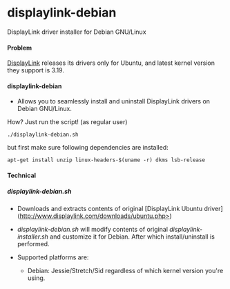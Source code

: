 # displaylink-debian
DisplayLink driver installer for Debian GNU/Linux

#### Problem
[DisplayLink](http://www.displaylink.com/) releases its drivers only for Ubuntu, and latest kernel version they support is 3.19. 


#### displaylink-debian

* Allows you to seamlessly install and uninstall DisplayLink drivers on Debian GNU/Linux.


How? Just run the script! (as regular user)

`./displaylink-debian.sh`

but first make sure following dependencies are installed:

`apt-get install unzip linux-headers-$(uname -r) dkms lsb-release`

#### Technical

##### displaylink-debian.sh

* Downloads and extracts contents of original [DisplayLink Ubuntu driver] (http://www.displaylink.com/downloads/ubuntu.php>)

* _displaylink-debian.sh_ will modify contents of original _displaylink-installer.sh_ and customize it for Debian. After which install/uninstall is performed. 

* Supported platforms are: 
  * Debian: Jessie/Stretch/Sid regardless of which kernel version you're using.
